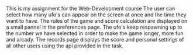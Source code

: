 This is my assignment for the Web-Development course 
The user can select how many ufo's can appear on the screen at once and the time they want to have.
The rules of the game and score calculation are displayed on a small pannel in the preferences page.
The ufo's keep respawning up to the number we have selected in order to make the game longer, more fun and arcady.
The records page displays the score and personal settings of all other users using the api provided in the task.

